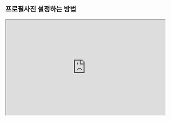 ## 프로필사진 설정하는 방법

<iframe width="500" height="300" src="https://videos.videopress.com/HNyK67JS/sequence-01_dvd.mp4" />


-뉴코더 개발/운영자 최혁재-